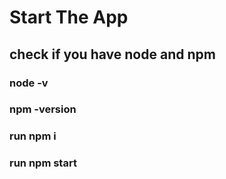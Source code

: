 # Start The App

## check if you have node and npm
### node -v
### npm -version

### run npm i
### run npm start